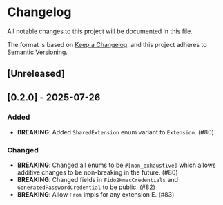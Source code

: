 # Changelog

All notable changes to this project will be documented in this file.

The format is based on [Keep a Changelog](https://keepachangelog.com/en/1.1.0/), and this project
adheres to [Semantic Versioning](https://semver.org/spec/v2.0.0.html).

## [Unreleased]

## [0.2.0] - 2025-07-26

### Added

- **BREAKING**: Added `SharedExtension` enum variant to `Extension`. (#80)

### Changed

- **BREAKING**: Changed all enums to be `#[non_exhaustive]` which allows additive changes to be
  non-breaking in the future. (#80)
- **BREAKING**: Changed fields in `Fido2HmacCredentials` and `GeneratedPasswordCredential` to be
  public. (#82)
- **BREAKING**: Allow `From` impls for any extension E. (#83)
